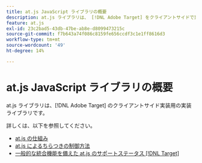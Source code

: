 ```yaml
---
title: at.js JavaScript ライブラリの概要
description: at.js ライブラリは、 [!DNL Adobe Target] をクライアントサイドで実装するための実装ライブラリです。
feature: at.js
exl-id: 23c2bad5-43db-47be-ab8e-d8099473215c
source-git-commit: f7b643a74f086c8159fe656ccdf3c1e1ff8616d3
workflow-type: tm+mt
source-wordcount: '49'
ht-degree: 14%

---
```


# at.js JavaScript ライブラリの概要

at.js ライブラリは、[!DNL Adobe Target] のクライアントサイド実装用の実装ライブラリです。

詳しくは、以下を参照してください。

* [at.js の仕組み](/help/dev/implement/client-side/atjs/how-atjs-works/how-atjs-works.md)
* [at.js によるちらつきの制御方法](/help/dev/implement/client-side/atjs/how-atjs-works/manage-flicker-with-atjs.md)
* [一般的な統合機能を備えた at.js のサポートステータス  [!DNL Target]](/help/dev/implement/client-side/atjs/how-atjs-works/target-atjs-integrations.md)
